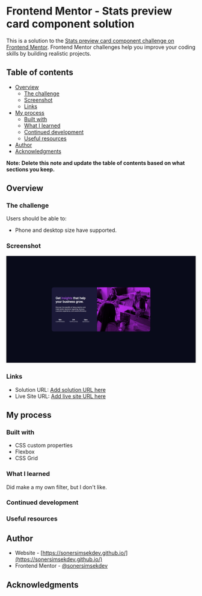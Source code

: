 # Frontend Mentor - Stats preview card component solution

This is a solution to the [Stats preview card component challenge on Frontend Mentor](https://www.frontendmentor.io/challenges/stats-preview-card-component-8JqbgoU62). Frontend Mentor challenges help you improve your coding skills by building realistic projects. 

## Table of contents

- [Overview](#overview)
  - [The challenge](#the-challenge)
  - [Screenshot](#screenshot)
  - [Links](#links)
- [My process](#my-process)
  - [Built with](#built-with)
  - [What I learned](#what-i-learned)
  - [Continued development](#continued-development)
  - [Useful resources](#useful-resources)
- [Author](#author)
- [Acknowledgments](#acknowledgments)

**Note: Delete this note and update the table of contents based on what sections you keep.**

## Overview

### The challenge

Users should be able to:

- Phone and desktop size have supported.

### Screenshot

![](./images/@sonersimsekdevedition.png)


### Links

- Solution URL: [Add solution URL here](https://your-solution-url.com)
- Live Site URL: [Add live site URL here](https://your-live-site-url.com)

## My process

### Built with

- CSS custom properties
- Flexbox
- CSS Grid


### What I learned

Did make a my own filter, but I don't like.



### Continued development

### Useful resources

## Author

- Website - [https://sonersimsekdev.github.io/](https://sonersimsekdev.github.io/)
- Frontend Mentor - [@sonersimsekdev](https://www.frontendmentor.io/profile/sonersimsekdev)


## Acknowledgments
